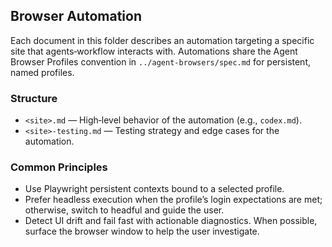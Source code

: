 ## Browser Automation

Each document in this folder describes an automation targeting a specific site that agents‑workflow interacts with. Automations share the Agent Browser Profiles convention in `../agent-browsers/spec.md` for persistent, named profiles.

### Structure

- `<site>.md` — High‑level behavior of the automation (e.g., `codex.md`).
- `<site>-testing.md` — Testing strategy and edge cases for the automation.

### Common Principles

- Use Playwright persistent contexts bound to a selected profile.
- Prefer headless execution when the profile’s login expectations are met; otherwise, switch to headful and guide the user.
- Detect UI drift and fail fast with actionable diagnostics. When possible, surface the browser window to help the user investigate.
